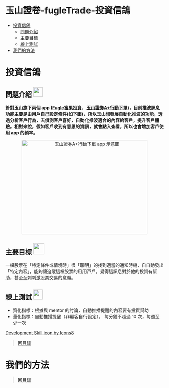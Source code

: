 # 玉山證卷-fugleTrade-投資信鴿
- [投資信鴿](#投資信鴿)
  - [問題介紹](#問題介紹-)
  - [主要目標](#主要目標-)
  - [線上測試](#線上測試-)
- [我們的方法](#我們的方法)


<!---=================================================================================================================================
玉山方面提出的相關資料
-->
# 投資信鴿
## 問題介紹 <img src="https://img.icons8.com/pastel-glyph/64/000000/pen-1.png" weight="30" height="30"/> 
**針對玉山旗下兩個 app ([Fugle富果投資](https://play.google.com/store/apps/details?id=tw.fugle.android.app)、[玉山證券A+行動下單](https://play.google.com/store/apps/details?id=com.esun))，目前推波訊息功能主要是由用戶自己設定條件(如下圖)，所以玉山想發展自動化推波的功能，透過分析客戶行為，去偵測客戶喜好，自動化推波適合的內容給客戶，提升客戶體驗。相對來說，假如客戶收到有意思的資訊，就會點入查看，所以也會增加客戶使用 app 的頻率。**

<div align=center><img width="400" height="300" src="https://i.imgur.com/6LMTpbt.png" alt="玉山證券A+行動下單 app 示意圖"/></div>


## 主要目標 <img src="https://img.icons8.com/plasticine/100/000000/accuracy.png" weight="35" height="35"/> 
一檔股票在「特定條件或情境時」很「聰明」的找到適當的通知時機，⾃自動發出「特定內容」，能夠讓追蹤這檔股票的⽤用⼾戶，覺得這訊息對於他的投資有幫助，甚⾄至刺刺激股票交易的意願。

## 線上測試 <img src="https://img.icons8.com/color/48/000000/test-partial-passed.png" weight="30" height="30"/>
- 質化指標：根據與 mentor 的討論，自動推播提醒的內容要有投資幫助
- 量化指標：自動推播提醒（非顧客自行設定）， 每分鐘不超過 10 次，每週至少一次

<a href="https://icons8.com/icon/103935/development-skill">Development Skill icon by Icons8</a>

>[回目錄](#玉山證卷-fugleTrade-投資信鴿)
<!---=================================================================================================================================
我們作的東西
-->
# 我們的方法


>[回目錄](#玉山證卷-fugleTrade-投資信鴿)

